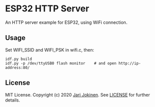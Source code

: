 # ESP32 HTTP Server

An HTTP server example for ESP32, using WiFi connection.

## Usage

Set WIFI_SSID and WIFI_PSK in wifi.c, then:

    idf.py build
    idf.py -p /dev/ttyUSB0 flash monitor    # and open http://ip-address:80/

## License

MIT License. Copyright (c) 2020 [Jari Jokinen](https://jarijokinen.com).  See
[LICENSE](https://github.com/jarijokinen/esp32-examples/blob/master/LICENSE.txt)
for further details.
